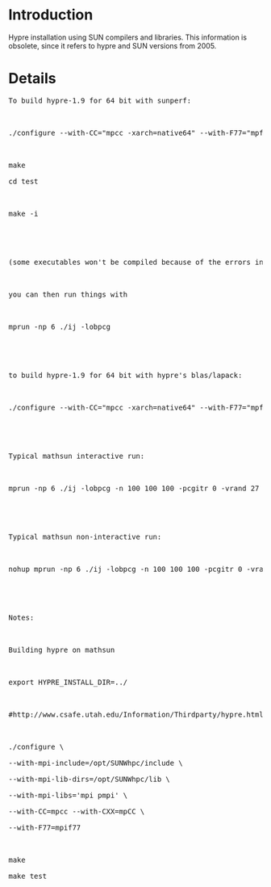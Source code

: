 # Introduction #

Hypre installation using SUN compilers and libraries. This information is obsolete, since it refers to hypre and SUN versions from 2005.


# Details #
<pre>
To build hypre-1.9 for 64 bit with sunperf:<br>
<br>
./configure --with-CC="mpcc -xarch=native64" --with-F77="mpf77 -xarch=native64" --with-CXX="mpCC -xarch=native64" --with-blas-libs="sunperf sunmath m" --with-lapack-libs="sunpef sunmath m"<br>
<br>
make<br>
cd test<br>
<br>
make -i<br>
<br>
<br>
(some executables won't be compiled because of the errors in the configurator. However, ij_es, struct_es, sstruct_es should compile.)<br>
<br>
you can then run things with<br>
<br>
mprun -np 6 ./ij -lobpcg<br>
<br>
<br>
to build hypre-1.9 for 64 bit with hypre's blas/lapack:<br>
<br>
./configure --with-CC="mpcc -xarch=native64" --with-F77="mpf77 -xarch=native64" --with-CXX="mpCC -xarch=native64"<br>
<br>
<br>
Typical mathsun interactive run:<br>
<br>
mprun -np 6 ./ij -lobpcg -n 100 100 100 -pcgitr 0 -vrand 27<br>
<br>
<br>
Typical mathsun non-interactive run:<br>
<br>
nohup mprun -np 6 ./ij -lobpcg -n 100 100 100 -pcgitr 0 -vrand 270 > 270.out < /dev/null &<br>
<br>
<br>
Notes:<br>
<br>
Building hypre on mathsun<br>
<br>
export HYPRE_INSTALL_DIR=../<br>
<br>
#http://www.csafe.utah.edu/Information/Thirdparty/hypre.html<br>
<br>
./configure \<br>
--with-mpi-include=/opt/SUNWhpc/include \<br>
--with-mpi-lib-dirs=/opt/SUNWhpc/lib \<br>
--with-mpi-libs='mpi pmpi' \<br>
--with-CC=mpcc --with-CXX=mpCC \<br>
--with-F77=mpif77<br>
<br>
make<br>
make test<br>
</pre>